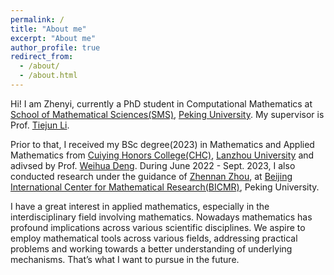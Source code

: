 ```yaml
---
permalink: /
title: "About me"
excerpt: "About me"
author_profile: true
redirect_from: 
  - /about/
  - /about.html
---
```


Hi! I am Zhenyi, currently a PhD student in Computational Mathematics at [School of Mathematical Sciences(SMS)](https://www.math.pku.edu.cn/index.htm), [Peking University](https://english.pku.edu.cn/). My supervisor is Prof. [Tiejun Li](https://www.math.pku.edu.cn/teachers/litj/).

Prior to that, I received my BSc degree(2023) in Mathematics and Applied Mathematics from [Cuiying Honors College(CHC)](http://chc.lzu.edu.cn/), [Lanzhou University](https://en.lzu.edu.cn/) and adivsed by Prof. [Weihua Deng](https://orcid.org/0000-0002-8573-012X). During June 2022 - Sept. 2023, I also conducted research under the guidance of  [Zhennan Zhou](http://faculty.bicmr.pku.edu.cn/~zhennan/), at [Beijing International Center for Mathematical Research(BICMR)](https://bicmr.pku.edu.cn/), Peking University.

I have a great interest in applied mathematics, especially in the interdisciplinary field involving mathematics. Nowadays mathematics has profound implications across various scientific disciplines. We aspire to employ mathematical tools across various fields, addressing practical problems and working towards a better understanding of underlying mechanisms. That’s what I want to pursue in the future.
